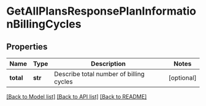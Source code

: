 # GetAllPlansResponsePlanInformationBillingCycles

## Properties
Name | Type | Description | Notes
------------ | ------------- | ------------- | -------------
**total** | **str** | Describe total number of billing cycles  | [optional] 

[[Back to Model list]](../README.md#documentation-for-models) [[Back to API list]](../README.md#documentation-for-api-endpoints) [[Back to README]](../README.md)


